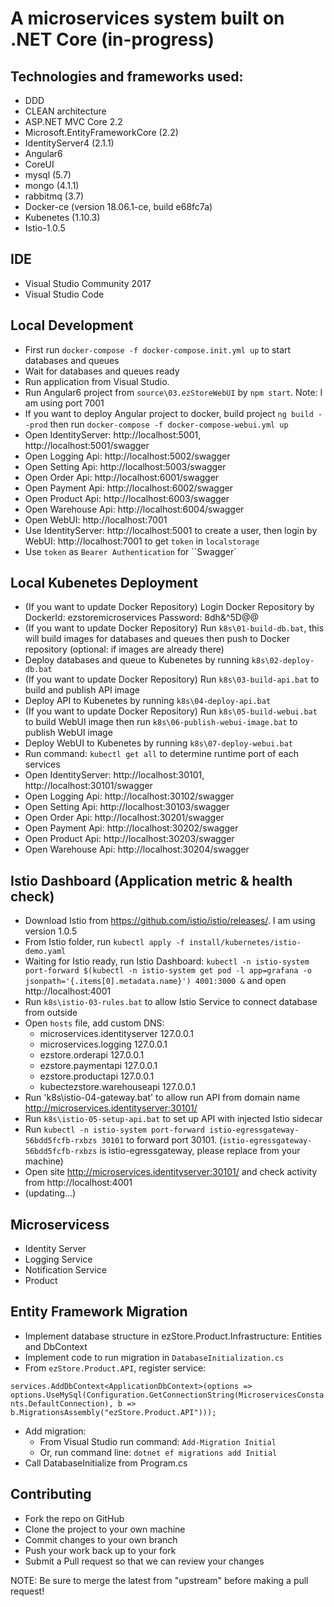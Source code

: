 # A microservices system built on .NET Core (in-progress)

## Technologies and frameworks used:
- DDD
- CLEAN architecture
- ASP.NET MVC Core 2.2
- Microsoft.EntityFrameworkCore (2.2)
- IdentityServer4 (2.1.1)
- Angular6
- CoreUI
- mysql (5.7)
- mongo (4.1.1)
- rabbitmq (3.7)
- Docker-ce (version 18.06.1-ce, build e68fc7a)
- Kubenetes (1.10.3)
- Istio-1.0.5

## IDE
- Visual Studio Community 2017
- Visual Studio Code

## Local Development
- First run `docker-compose -f docker-compose.init.yml up` to start databases and queues
- Wait for databases and queues ready
- Run application from Visual Studio.
- Run Angular6 project from `source\03.ezStoreWebUI` by `npm start`. Note: I am using port 7001
- If you want to deploy Angular project to docker, build project `ng build --prod` then run `docker-compose -f docker-compose-webui.yml up`
- Open IdentityServer: http://localhost:5001, http://localhost:5001/swagger
- Open Logging Api: http://localhost:5002/swagger
- Open Setting Api: http://localhost:5003/swagger
- Open Order Api: http://localhost:6001/swagger
- Open Payment Api: http://localhost:6002/swagger
- Open Product Api: http://localhost:6003/swagger
- Open Warehouse Api: http://localhost:6004/swagger
- Open WebUI: http://localhost:7001
- Use IdentityServer: http://localhost:5001 to create a user, then login by WebUI: http://localhost:7001 to get `token` in `localstorage`
- Use `token` as `Bearer Authentication` for ``Swagger`

## Local Kubenetes Deployment 
- (If you want to update Docker Repository) Login Docker Repository by DockerId: ezstoremicroservices   Password: 8dh&^5D@@
- (If you want to update Docker Repository) Run `k8s\01-build-db.bat`, this will build images for databases and queues then push to Docker repository (optional: if images are already there)
- Deploy databases and queue to Kubenetes by running `k8s\02-deploy-db.bat`
- (If you want to update Docker Repository) Run `k8s\03-build-api.bat` to build and publish API image
- Deploy API to Kubenetes by running `k8s\04-deploy-api.bat`
- (If you want to update Docker Repository) Run `k8s\05-build-webui.bat` to build WebUI image then run `k8s\06-publish-webui-image.bat` to publish WebUI image
- Deploy WebUI to Kubenetes by running `k8s\07-deploy-webui.bat`
- Run command: `kubectl get all` to determine runtime port of each services
- Open IdentityServer: http://localhost:30101, http://localhost:30101/swagger
- Open Logging Api: http://localhost:30102/swagger
- Open Setting Api: http://localhost:30103/swagger
- Open Order Api: http://localhost:30201/swagger
- Open Payment Api: http://localhost:30202/swagger
- Open Product Api: http://localhost:30203/swagger
- Open Warehouse Api: http://localhost:30204/swagger

## Istio Dashboard (Application metric & health check)
- Download Istio from https://github.com/istio/istio/releases/. I am using version 1.0.5
- From Istio folder, run `kubectl apply -f install/kubernetes/istio-demo.yaml`
- Waiting for Istio ready, run Istio Dashboard: `kubectl -n istio-system port-forward $(kubectl -n istio-system get pod -l app=grafana -o jsonpath='{.items[0].metadata.name}') 4001:3000 &` and open http://localhost:4001
- Run `k8s\istio-03-rules.bat` to allow Istio Service to connect database from outside 
- Open `hosts` file, add custom DNS:
  - microservices.identityserver 127.0.0.1
  - microservices.logging 127.0.0.1
  - ezstore.orderapi 127.0.0.1
  - ezstore.paymentapi 127.0.0.1
  - ezstore.productapi 127.0.0.1
  - kubectezstore.warehouseapi 127.0.0.1
- Run 'k8s\istio-04-gateway.bat' to allow run API from domain name http://microservices.identityserver:30101/
- Run `k8s\istio-05-setup-api.bat` to set up API with injected Istio sidecar
- Run `kubectl -n istio-system port-forward istio-egressgateway-56bdd5fcfb-rxbzs 30101` to forward port 30101. (`istio-egressgateway-56bdd5fcfb-rxbzs` is istio-egressgateway, please replace from your machine)
- Open site http://microservices.identityserver:30101/ and check activity from http://localhost:4001 
- (updating...)

## Microservicess
- Identity Server
- Logging Service
- Notification Service
- Product

## Entity Framework Migration
- Implement database structure in ezStore.Product.Infrastructure: Entities and DbContext
- Implement code to run migration in `DatabaseInitialization.cs`
- From `ezStore.Product.API`, register service:

`services.AddDbContext<ApplicationDbContext>(options => 
                options.UseMySql(Configuration.GetConnectionString(MicroservicesConstants.DefaultConnection), b => b.MigrationsAssembly("ezStore.Product.API")));`
- Add migration:
    - From Visual Studio run command: `Add-Migration Initial`
    - Or, run command line: `dotnet ef migrations add Initial`
- Call DatabaseInitialize from Program.cs

## Contributing
- Fork the repo on GitHub
- Clone the project to your own machine
- Commit changes to your own branch
- Push your work back up to your fork
- Submit a Pull request so that we can review your changes

NOTE: Be sure to merge the latest from "upstream" before making a pull request!
